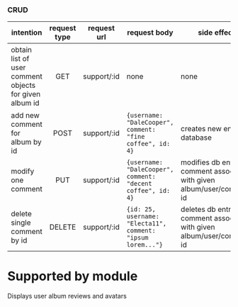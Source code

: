 ### CRUD

|intention                  | request type  | request url       | request body             | side effect         | response body
|---------------------------|:-------------:|-------------------|--------------------------|---------------------|----------------------------------------------|
| obtain list of user comment objects for given album id | GET           | support/:id       | none             | none                | `[{id: 2, username: "Adrian.Jerde20", comment: "lorem ipsum..."}, {id: 25, username: "Electa11", comment: "ipsum lorem..."}]` |
| add new comment for album by id | POST          | support/:id    | `{username: "DaleCooper", comment: "fine coffee", id: 4}`| creates new entry in database | `POST successful: {username: "DaleCooper", comment: "fine coffee", id: 5}` |
| modify one comment | PUT           | support/:id       | `{username: "DaleCooper", comment: "decent coffee", id: 4}` | modifies db entry for comment associated with given album/user/comment id | `PUT successful: {username: "DaleCooper", comment: "decent coffee", id: 4}` |
| delete single comment by id | DELETE        | support/:id       | `{id: 25, username: "Electa11", comment: "ipsum lorem..."}` | deletes db entry for comment associated with given album/user/comment id | `DELETE successful: {id: 25, username: "Electa11", comment: "ipsum lorem..."}` |

# Supported by module

Displays user album reviews and avatars

## Related Projects

  - https://github.com/team-amy/ana-service
  - https://github.com/team-amy/Nam-s-Service

## Table of Contents

1. [Usage](#Usage)
1. [Requirements](#requirements)
1. [Development](#development)

## Usage

`npm run gen-data [num of entries]` will generate a .json file with the specified number of entries.

## Requirements

An `nvmrc` file is included if using [nvm](https://github.com/creationix/nvm).

- Node 10.15.3

## Development

To start bundling run `npm run react-dev`

To start server run `npm run server-dev`

### Installing Dependencies

From within the root directory:

```sh
npm install -g webpack
npm install -g nodemon
npm install
```

